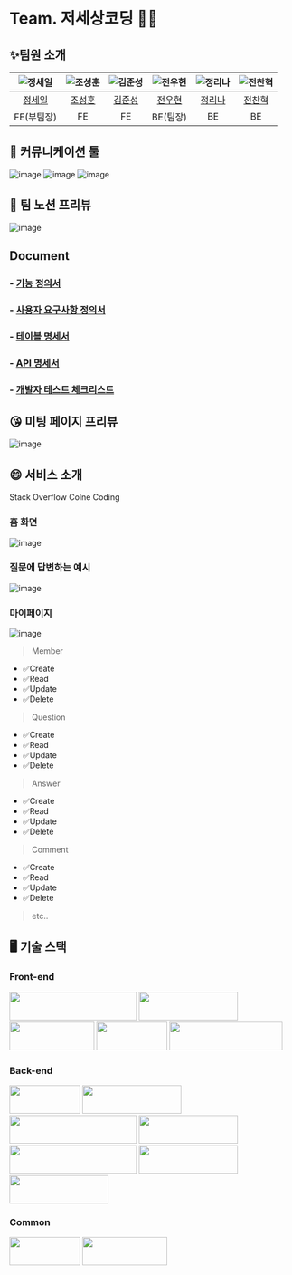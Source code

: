 # Team. 저세상코딩 😵‍💫

## ✨**팀원 소개**

| ![정세일](https://avatars.githubusercontent.com/u/129934405?v=4) | ![조성훈](https://avatars.githubusercontent.com/u/113899010?v=4) | ![김준성](https://avatars.githubusercontent.com/u/108931006?v=4) | ![전우현](https://avatars.githubusercontent.com/u/98093555?v=4) | ![정리나](https://avatars.githubusercontent.com/u/121180954?v=4) | ![전찬혁](https://avatars.githubusercontent.com/u/66653665?v=4) |
|:-------------------------------------------------------------:|:-------------------------------------------------------------:|:-------------------------------------------------------------:|:------------------------------------------------------------:|:-------------------------------------------------------------:|:------------------------------------------------------------------:|
|             [정세일](https://github.com/Explorers12)             |                [조성훈](https://github.com/nooh3)                |            [김준성](https://github.com/Junseong0112)             |              [전우현](https://github.com/JohnWJun)              |               [정리나](https://github.com/Rinn202)               |                [전찬혁](https://github.com/gord10011)                 |
|                            FE(부팀장)                            |                              FE                               |                              FE                               |                            BE(팀장)                            |                              BE                               |                                 BE                                 |
## 🥰 **커뮤니케이션 툴**
![image](https://github.com/codestates-seb/seb45_pre_015/assets/121180954/6462c3a7-e3b7-4fc7-bdd2-9c358e338aa4)
![image](https://github.com/codestates-seb/seb45_pre_015/assets/121180954/be353920-503c-4e99-9e42-bc9d01d7238e)
![image](https://github.com/codestates-seb/seb45_pre_015/assets/121180954/9cf6104b-27d2-4bd6-b306-00e4c23ec1eb)

## 🤪 **팀 노션 프리뷰**
![image](https://github.com/codestates-seb/seb45_pre_015/assets/121180954/c9514601-06f3-4089-af47-784f52e514e1)

## **Document**
### - [기능 정의서](https://www.notion.so/5aae999f36174bcab55dde22f2dde886?pvs=4)

### - [사용자 요구사항 정의서](https://www.notion.so/511fecdef9b44f63a75d781c2ef1bdc8?pvs=4)

### - [테이블 명세서](https://www.notion.so/9fa8898a65a0443eb233717a82467348?pvs=4)

### - [API 명세서](https://www.notion.so/API-89678c442f784c02858546086f592025?pvs=4)

### - [개발자 테스트 체크리스트](https://www.notion.so/c01b3986288a4a7080814579ae7de4b2?pvs=4)


## 😘 **미팅 페이지 프리뷰**
![image](https://github.com/codestates-seb/seb45_pre_015/assets/121180954/8de0479a-2648-4f3d-8cc0-86d0f3de4e53)


## 😄 **서비스 소개**

Stack Overflow Colne Coding

### 홈 화면
![image](https://github.com/codestates-seb/seb45_pre_015/assets/66653665/cf74bd7e-f9e5-45a8-aa64-694a0a69c826)

### 질문에 답변하는 예시
![image](https://github.com/codestates-seb/seb45_pre_015/assets/66653665/431e3bf3-741c-4b7e-9f79-793e6a9c0a82)

### 마이페이지
![image](https://github.com/codestates-seb/seb45_pre_015/assets/66653665/2ec589bb-3053-4650-b01c-19ec38f44c04)


> Member
- ✅Create
- ✅Read
- ✅Update
- ✅Delete
> Question
- ✅Create
- ✅Read
- ✅Update
- ✅Delete
> Answer
- ✅Create
- ✅Read
- ✅Update
- ✅Delete
> Comment
- ✅Create
- ✅Read
- ✅Update
- ✅Delete
> etc..

## 🖥️ **기술 스택**

### **Front-end**

<img  src="https://img.shields.io/badge/javascript-F7DF1E?style=for-the-badge&logo=javascript&logoColor=black" width="225" height="50"> <img src="https://img.shields.io/badge/react-61DAFB?style=for-the-badge&logo=react&logoColor=black" width="175" height="50"> <img src="https://img.shields.io/badge/html5-E34F26?style=for-the-badge&logo=html5&logoColor=white" width="150" height="50"> <img src="https://img.shields.io/badge/css-1572B6?style=for-the-badge&logo=css3&logoColor=white" width="125" height="50"> <img src="https://img.shields.io/badge/Amazon S3-569A31?style=for-the-badge&logo=css3&logoColor=white" width="200" height="50">



### **Back-end**

<img src="https://img.shields.io/badge/Java-007396?style=for-the-badge&logo=Java&logoColor=white" width="125" height="50"> <img src="https://img.shields.io/badge/Spring-6DB33F?style=for-the-badge&logo=Spring&logoColor=white" width="175" height="50"> <img src="https://img.shields.io/badge/Spring Security-6DB33F?style=for-the-badge&logo=Spring Security&logoColor=white" width="225" height="50"> <img src="https://img.shields.io/badge/gradle-02303A?style=for-the-badge&logo=gradle&logoColor=white" width="175" height="50"> <img src="https://img.shields.io/badge/Amazon EC2-FF9900?style=for-the-badge&logo=Amazon EC2&logoColor=white" width="225" height="50"> <img src="https://img.shields.io/badge/Mysql-4479A1?style=for-the-badge&logo=Mysql&logoColor=white" width="175" height="50"> <img src="https://img.shields.io/badge/JWT-000000?style=for-the-badge&logo=json web tokens&logoColor=white" width="175" height="50">


### **Common**
<img src="https://img.shields.io/badge/git-F05032?style=for-the-badge&logo=git&logoColor=white" width="125" height="50"> <img src="https://img.shields.io/badge/github-181717?style=for-the-badge&logo=github&logoColor=white" width="150" height="50">
